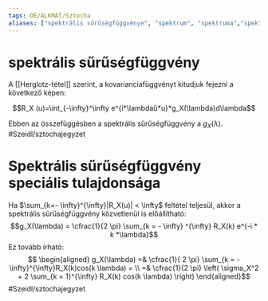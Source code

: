```yaml
---
tags: OE/ALKMAT/Sztocha 
aliases: ["spektrális sűrűségfüggvénye", "spektrum", "spektruma","spektrális sűrűségfüggvényére", "spektrumára", "spektrumának"]
---
```

# spektrális sűrűségfüggvény
A [[Herglotz-tétel]] szerint, a kovarianciafüggvényt kitudjuk fejezni a következő képen:

$$R_X (u)=\int_{-\infty}^\infty e^{i*\lambdaű*u}*g_X(\lambda)d\lambda$$

Ebben az összefüggésben a spektrális sűrűségfüggvény a $g_X(\lambda)$.
#Szeidl/sztochajegyzet 

# Spektrális sűrűségfüggvény speciális tulajdonsága
Ha $\sum_{k=- \infty}^{\infty}|R_X(u)| < \infty$ feltétel teljesül, akkor a spektrális sűrűségfüggvény közvetlenül is előállítható:
$$g_X(\lambda) = \cfrac{1}{2 \pi} \sum_{k = - \infty} ^{\infty} R_X(k) e^{-i * k *\lambda}$$
Ez tovább írható:
$$
\begin{aligned}
	g_X(\lambda) =& \cfrac{1}{ 2  \pi} \sum_{k = - \infty}^{\infty}R_X(k)cos(k \lambda) = \\
	=& \cfrac{1}{2 \pi} \left( \sigma_X^2 + 2 \sum_{k = 1}^{\infty} R_X(k) cos(k \lambda) \right)
\end{aligned}$$
#Szeidl/sztochajegyzet 